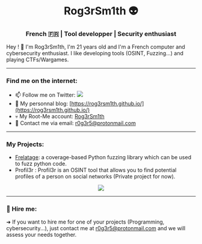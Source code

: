 <h1 align="center">Rog3rSm1th 👽</h1>
<h3 align="center">French 🇫🇷 | Tool developper | Security enthusiast</h3>

Hey ! 👋 I'm Rog3rSm1th, I'm 21 years old and I'm a French computer and cybersecurity enthusiast. I like developing tools (OSINT, Fuzzing...) and playing CTFs/Wargames.

---

<h3 align="left">Find me on the internet:</h3>

 - 📫 Follow me on Twitter: <a href="https://twitter.com/intent/follow?screen_name=Rog3rSm1th" title="Follow"><img src="https://img.shields.io/twitter/follow/Rog3rSm1th?label=Rog3rSm1th&style=social"></a>
 - 📝 My personnal blog: [https://rog3rsm1th.github.io/](https://rog3rsm1th.github.io/)
 - 💀 My Root-Me account: [Rog3rSm1th](https://www.root-me.org/Rog3r-320915)
 - 📩 Contact me via email: [r0g3r5@protonmail.com](r0g3r5@protonmail.com)
---

<h3 align="left">My Projects:</h3>

- [Frelatage](https://github.com/Rog3rSm1th/Frelatage): a coverage-based Python fuzzing library which can be used to fuzz python code.
- Profil3r : Profil3r is an OSINT tool that allows you to find potential profiles of a person on social networks (Private project for now). 

<p align="center">
<img src="https://github-readme-stats.vercel.app/api?username=Rog3rSm1th&show_icons=true&include_all_commits=true">
</p>

---

<h3 align="left">🔴 Hire me:</h3>

➜ If you want to hire me for one of your projects (Programming, cybersecurity...), just contact me at r0g3r5@protonmail.com and we will assess your needs together.

